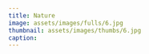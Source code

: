 ```yaml
---
title: Nature
image: assets/images/fulls/6.jpg
thumbnail: assets/images/thumbs/6.jpg
caption:
---
```


